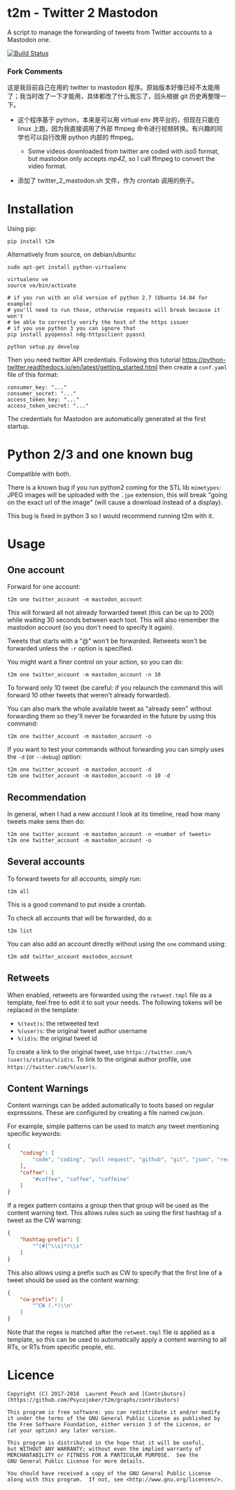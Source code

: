 # t2m - Twitter 2 Mastodon

A script to manage the forwarding of tweets from Twitter accounts to a Mastodon one.

[![Build Status](https://travis-ci.org/YoloSwagTeam/t2m.svg)](https://travis-ci.org/YoloSwagTeam/t2m)


### Fork Comments

这是我目前自己在用的 twitter to mastodon 程序。原始版本好像已经不太能用了；我当时改了一下才能用，具体都改了什么我忘了，回头根据 git 历史再整理一下。

- 这个程序基于 python，本来是可以用 virtual env 跨平台的，但现在只能在 linux 上跑，因为我直接调用了外部 ffmpeg 命令进行视频转换。有兴趣的同学也可以自行改用 python 内部的 ffmpeg。

    - Some videos downloaded from twitter are coded with *iso5* format, but mastodon only accepts *mp42*, so I call ffmpeg to convert the video format.

- 添加了 twitter_2_mastodon.sh 文件，作为 crontab 调用的例子。

# Installation

Using pip:

    pip install t2m

Alternatively from source, on debian/ubuntu:

    sudo apt-get install python-virtualenv

    virtualenv ve
    source ve/bin/activate

    # if you run with an old version of python 2.7 (Ubuntu 14.04 for example)
    # you'll need to run those, otherwise requests will break because it won't
    # be able to correctly verify the host of the https issuer
    # if you use python 3 you can ignore that
    pip install pyopenssl ndg-httpsclient pyasn1

    python setup.py develop

Then you need twitter API credentials. Following this tutorial https://python-twitter.readthedocs.io/en/latest/getting_started.html then create a `conf.yaml` file of this format:

    consumer_key: "..."
    consumer_secret: "..."
    access_token_key: "..."
    access_token_secret: "..."

The credentials for Mastodon are automatically generated at the first startup.

# Python 2/3 and one known bug

Compatible with both.

There is a known bug if you run python2 coming for the STL lib `mimetypes`:
JPEG images will be uploaded with the `.jpe` extension, this will break "going
on the exact url of the image" (will cause a download instead of a display).

This bug is fixed in python 3 so I would recommend running t2m with it.

# Usage

## One account

Forward for one account:

    t2m one twitter_account -m mastodon_account

This will forward all not already forwarded tweet (this can be up to 200) while
waiting 30 seconds between each toot. This will also remember the mastodon account (so you don't need to specify it again).

Tweets that starts with a "@" won't be forwarded.  Retweets won't be forwarded unless the `-r` option is specified.

You might want a finer control on your action, so you can do:

    t2m one twitter_account -m mastodon_account -n 10

To forward only 10 tweet (be careful: if you relaunch the command this will forward 10 other tweets that weren't already forwarded).

You can also mark the whole available tweet as "already seen" without forwarding them so they'll never be forwarded in the future by using this command:

    t2m one twitter_account -m mastodon_account -o

If you want to test your commands without forwarding you can simply uses the `-d` (or `--debug`) option:

    t2m one twitter_account -m mastodon_account -d
    t2m one twitter_account -m mastodon_account -n 10 -d

## Recommendation

In general, when I had a new account I look at its timeline, read how many tweets make sens then do:

    t2m one twitter_account -m mastodon_account -n <number of tweets>
    t2m one twitter_account -m mastodon_account -o

## Several accounts

To forward tweets for all accounts, simply run:

    t2m all

This is a good command to put inside a crontab.

To check all accounts that will be forwarded, do a:

    t2m list

You can also add an account directly without using the `one` command using:

    t2m add twitter_account mastodon_account

## Retweets

When enabled, retweets are forwarded using the `retweet.tmpl` file as a template, feel free to edit it to suit your needs.  The following tokens will be replaced in the template:

* `%(text)s`: the retweeted text
* `%(user)s`: the original tweet author username
* `%(id)s`: the original tweet id

To create a link to the original tweet, use `https://twitter.com/%(user)s/status/%(id)s`.  To link to the original author profile, use `https://twitter.com/%(user)s`.


## Content Warnings

Content warnings can be added automatically to toots based on regular
expressions. These are configured by creating a file named cw.json.

For example, simple patterns can be used to match any tweet mentioning specific
keywords:

```json
{
    "coding": [
        "code", "coding", "pull request", "github", "git", "json", "regex"
    ],
    "coffee": [
        "#coffee", "coffee", "caffeine"
    ]
}
```

If a regex pattern contains a group then that group will be used as the content
warning text. This allows rules such as using the first hashtag of a tweet as
the CW warning:

```json
{
    "hashtag-prefix": [
        "^(#[^\\s]*)\\s"
    ]
}
```

This also allows using a prefix such as CW to specify that the first line of a
tweet should be used as the content warning:

```json
{
    "cw-prefix": [
        "^CW (.*)\\n"
    ]
}
```

Note that the regex is matched after the `retweet.tmpl` file is applied as a
template, so this can be used to automatically apply a content warning to all
RTs, or RTs from specific people, etc.

# Licence

    Copyright (C) 2017-2018  Laurent Peuch and [Contributors](https://github.com/Psycojoker/t2m/graphs/contributors)

    This program is free software: you can redistribute it and/or modify
    it under the terms of the GNU General Public License as published by
    the Free Software Foundation, either version 3 of the License, or
    (at your option) any later version.

    This program is distributed in the hope that it will be useful,
    but WITHOUT ANY WARRANTY; without even the implied warranty of
    MERCHANTABILITY or FITNESS FOR A PARTICULAR PURPOSE.  See the
    GNU General Public License for more details.

    You should have received a copy of the GNU General Public License
    along with this program.  If not, see <http://www.gnu.org/licenses/>.
